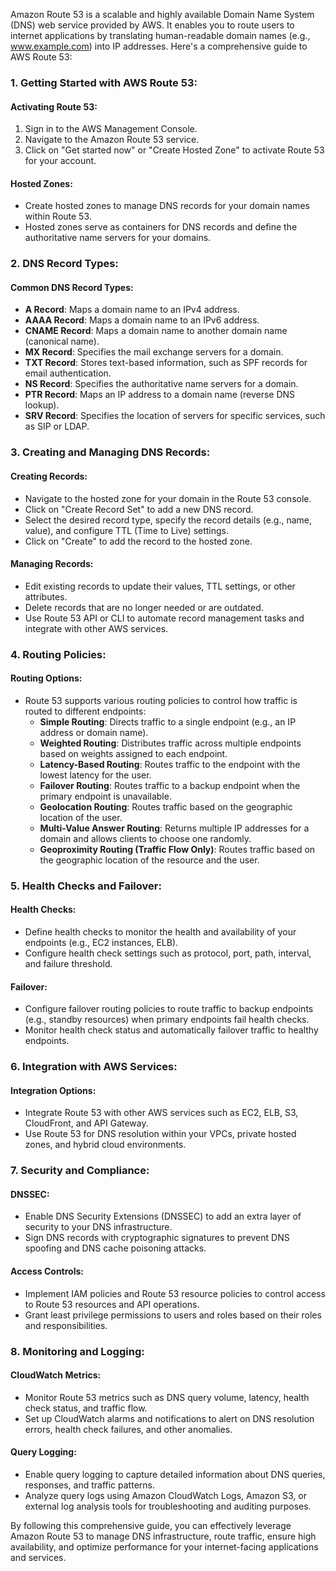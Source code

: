 Amazon Route 53 is a scalable and highly available Domain Name System (DNS) web service provided by AWS. It enables you to route users to internet applications by translating human-readable domain names (e.g., www.example.com) into IP addresses. Here's a comprehensive guide to AWS Route 53:

### 1. Getting Started with AWS Route 53:

#### Activating Route 53:
1. Sign in to the AWS Management Console.
2. Navigate to the Amazon Route 53 service.
3. Click on "Get started now" or "Create Hosted Zone" to activate Route 53 for your account.

#### Hosted Zones:
- Create hosted zones to manage DNS records for your domain names within Route 53.
- Hosted zones serve as containers for DNS records and define the authoritative name servers for your domains.

### 2. DNS Record Types:

#### Common DNS Record Types:
- **A Record**: Maps a domain name to an IPv4 address.
- **AAAA Record**: Maps a domain name to an IPv6 address.
- **CNAME Record**: Maps a domain name to another domain name (canonical name).
- **MX Record**: Specifies the mail exchange servers for a domain.
- **TXT Record**: Stores text-based information, such as SPF records for email authentication.
- **NS Record**: Specifies the authoritative name servers for a domain.
- **PTR Record**: Maps an IP address to a domain name (reverse DNS lookup).
- **SRV Record**: Specifies the location of servers for specific services, such as SIP or LDAP.

### 3. Creating and Managing DNS Records:

#### Creating Records:
- Navigate to the hosted zone for your domain in the Route 53 console.
- Click on "Create Record Set" to add a new DNS record.
- Select the desired record type, specify the record details (e.g., name, value), and configure TTL (Time to Live) settings.
- Click on "Create" to add the record to the hosted zone.

#### Managing Records:
- Edit existing records to update their values, TTL settings, or other attributes.
- Delete records that are no longer needed or are outdated.
- Use Route 53 API or CLI to automate record management tasks and integrate with other AWS services.

### 4. Routing Policies:

#### Routing Options:
- Route 53 supports various routing policies to control how traffic is routed to different endpoints:
  - **Simple Routing**: Directs traffic to a single endpoint (e.g., an IP address or domain name).
  - **Weighted Routing**: Distributes traffic across multiple endpoints based on weights assigned to each endpoint.
  - **Latency-Based Routing**: Routes traffic to the endpoint with the lowest latency for the user.
  - **Failover Routing**: Routes traffic to a backup endpoint when the primary endpoint is unavailable.
  - **Geolocation Routing**: Routes traffic based on the geographic location of the user.
  - **Multi-Value Answer Routing**: Returns multiple IP addresses for a domain and allows clients to choose one randomly.
  - **Geoproximity Routing (Traffic Flow Only)**: Routes traffic based on the geographic location of the resource and the user.

### 5. Health Checks and Failover:

#### Health Checks:
- Define health checks to monitor the health and availability of your endpoints (e.g., EC2 instances, ELB).
- Configure health check settings such as protocol, port, path, interval, and failure threshold.

#### Failover:
- Configure failover routing policies to route traffic to backup endpoints (e.g., standby resources) when primary endpoints fail health checks.
- Monitor health check status and automatically failover traffic to healthy endpoints.

### 6. Integration with AWS Services:

#### Integration Options:
- Integrate Route 53 with other AWS services such as EC2, ELB, S3, CloudFront, and API Gateway.
- Use Route 53 for DNS resolution within your VPCs, private hosted zones, and hybrid cloud environments.

### 7. Security and Compliance:

#### DNSSEC:
- Enable DNS Security Extensions (DNSSEC) to add an extra layer of security to your DNS infrastructure.
- Sign DNS records with cryptographic signatures to prevent DNS spoofing and DNS cache poisoning attacks.

#### Access Controls:
- Implement IAM policies and Route 53 resource policies to control access to Route 53 resources and API operations.
- Grant least privilege permissions to users and roles based on their roles and responsibilities.

### 8. Monitoring and Logging:

#### CloudWatch Metrics:
- Monitor Route 53 metrics such as DNS query volume, latency, health check status, and traffic flow.
- Set up CloudWatch alarms and notifications to alert on DNS resolution errors, health check failures, and other anomalies.

#### Query Logging:
- Enable query logging to capture detailed information about DNS queries, responses, and traffic patterns.
- Analyze query logs using Amazon CloudWatch Logs, Amazon S3, or external log analysis tools for troubleshooting and auditing purposes.

By following this comprehensive guide, you can effectively leverage Amazon Route 53 to manage DNS infrastructure, route traffic, ensure high availability, and optimize performance for your internet-facing applications and services.